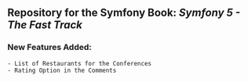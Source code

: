 ## Repository for the Symfony Book: *Symfony 5 - The Fast Track*
### New Features Added:
    - List of Restaurants for the Conferences
    - Rating Option in the Comments
